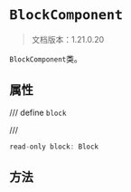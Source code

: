 # `BlockComponent`

> 文档版本：1.21.0.20

`BlockComponent`类。

## 属性

/// define
`block`


///

```js
read-only block: Block
```


## 方法
